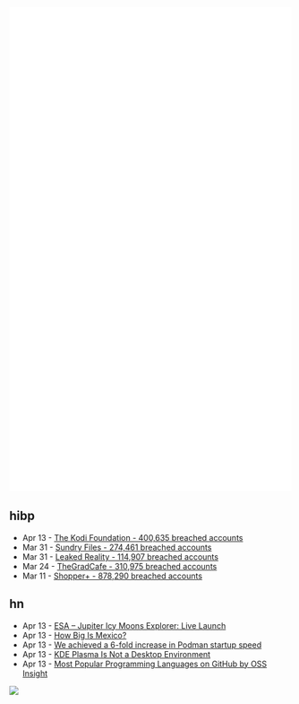 ![Metrics](https://raw.githubusercontent.com/phixion/phixion/master/metrics.svg)

## hibp

<!--
for https://github.com/phixion/phixion/blob/main/.github/workflows/feeds.yml
-->
<!--START_SECTION:haveibeenpwnd-->
- Apr 13 - [The Kodi Foundation - 400,635 breached accounts](https://haveibeenpwned.com/PwnedWebsites#KodiFoundation)
- Mar 31 - [Sundry Files - 274,461 breached accounts](https://haveibeenpwned.com/PwnedWebsites#SundryFiles)
- Mar 31 - [Leaked Reality - 114,907 breached accounts](https://haveibeenpwned.com/PwnedWebsites#LeakedReality)
- Mar 24 - [TheGradCafe - 310,975 breached accounts](https://haveibeenpwned.com/PwnedWebsites#TheGradCafe)
- Mar 11 - [Shopper+ - 878,290 breached accounts](https://haveibeenpwned.com/PwnedWebsites#ShopperPlus)
<!--END_SECTION:haveibeenpwnd-->

## hn

<!--
for https://github.com/phixion/phixion/blob/main/.github/workflows/feeds.yml
-->
<!--START_SECTION:hn-->
- Apr 13 - [ESA – Jupiter Icy Moons Explorer: Live Launch](https://www.esa.int/ESA_Multimedia/Transmissions/2023/04/Jupiter_Icy_Moons_Explorer_live_launch)
- Apr 13 - [How Big Is Mexico?](https://vividmaps.com/mexico/)
- Apr 13 - [We achieved a 6-fold increase in Podman startup speed](https://www.redhat.com/sysadmin/speed-containers-podman-raspberry-pi)
- Apr 13 - [KDE Plasma Is Not a Desktop Environment](https://blog.nicco.love/kde-plasma-is-not-a-desktop-environment/)
- Apr 13 - [Most Popular Programming Languages on GitHub by OSS Insight](https://ossinsight.io/collections/programming-language/)
<!--END_SECTION:hn-->

<!--
for https://yhype.me
-->
![](https://hit.yhype.me/github/profile?user_id=13013670)
